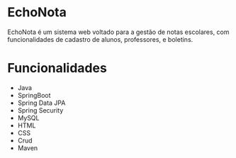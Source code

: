 # EchoNota

EchoNota é um sistema web voltado para a gestão de notas escolares, com funcionalidades de cadastro de alunos, professores, e boletins.


# Funcionalidades

- Java
- SpringBoot
- Spring Data JPA
- Spring Security
- MySQL
- HTML
- CSS
- Crud
- Maven

